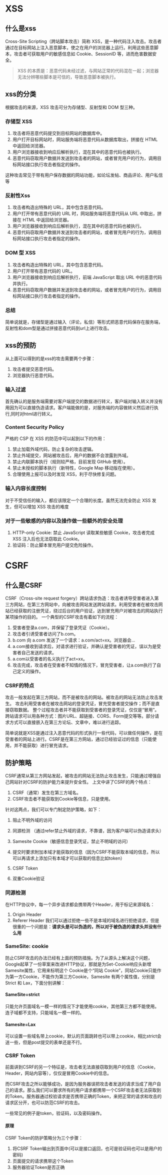 # XSS

## 什么是xss
Cross-Site Scripting（跨站脚本攻击）简称 XSS，是一种代码注入攻击。攻击者通过在目标网站上注入恶意脚本，使之在用户的浏览器上运行。利用这些恶意脚本，攻击者可获取用户的敏感信息如 Cookie、SessionID 等，进而危害数据安全。
> XSS 的本质是：恶意代码未经过滤，与网站正常的代码混在一起；浏览器无法分辨哪些脚本是可信的，导致恶意脚本被执行。

## xss的分类
根据攻击的来源，XSS 攻击可分为存储型、反射型和 DOM 型三种。

### 存储型 XSS
1. 攻击者将恶意代码提交到目标网站的数据库中。
2. 用户打开目标网站时，网站服务端将恶意代码从数据库取出，拼接在 HTML 中返回给浏览器。
3. 用户浏览器接收到响应后解析执行，混在其中的恶意代码也被执行。
4. 恶意代码窃取用户数据并发送到攻击者的网站，或者冒充用户的行为，调用目标网站接口执行攻击者指定的操作。

这种攻击常见于带有用户保存数据的网站功能，如论坛发帖、商品评论、用户私信等

### 反射性Xss
1. 攻击者构造出特殊的 URL，其中包含恶意代码。
2. 用户打开带有恶意代码的 URL 时，网站服务端将恶意代码从 URL 中取出，拼接在 HTML 中返回给浏览器。
3. 用户浏览器接收到响应后解析执行，混在其中的恶意代码也被执行。
4. 恶意代码窃取用户数据并发送到攻击者的网站，或者冒充用户的行为，调用目标网站接口执行攻击者指定的操作。

### DOM 型 XSS
1. 攻击者构造出特殊的 URL，其中包含恶意代码。
2. 用户打开带有恶意代码的 URL。
3. 用户浏览器接收到响应后解析执行，前端 JavaScript 取出 URL 中的恶意代码并执行。
4. 恶意代码窃取用户数据并发送到攻击者的网站，或者冒充用户的行为，调用目标网站接口执行攻击者指定的操作。

### 总结
简单说就是，存储型是通过输入（评论，私信）等形式把恶意代码保存在服务端，反射性和dom型是通过拼接恶意代码到url上进行攻击。

## xss的预防
从上面可以得到的是xss的攻击需要两个步骤：
1. 攻击者提交恶意代码。
2. 浏览器执行恶意代码。

### 输入过滤
首先确认的是服务端需要对客户端提交的数据进行转义，客户端对输入转义并没有用因为可以直接伪造请求。客户端能做的是，对服务端的内容做转义然后进行执行,同时对html进行转义。

### Content Security Policy
严格的 CSP 在 XSS 的防范中可以起到以下的作用：

1. 禁止加载外域代码，防止复杂的攻击逻辑。
2. 禁止外域提交，网站被攻击后，用户的数据不会泄露到外域。
3. 禁止内联脚本执行（规则较严格，目前发现 GitHub 使用）。
4. 禁止未授权的脚本执行（新特性，Google Map 移动版在使用）。
5. 合理使用上报可以及时发现 XSS，利于尽快修复问题。

### 输入内容长度控制
对于不受信任的输入，都应该限定一个合理的长度。虽然无法完全防止 XSS 发生，但可以增加 XSS 攻击的难度

### 对于一些敏感的内容以及操作做一些额外的安全处理
1. HTTP-only Cookie: 禁止 JavaScript 读取某些敏感 Cookie，攻击者完成 XSS 注入后也无法窃取此 Cookie。
2. 验证码：防止脚本冒充用户提交危险操作。

# CSRF

## 什么是CSRF
CSRF（Cross-site request forgery）跨站请求伪造：攻击者诱导受害者进入第三方网站，在第三方网站中，向被攻击网站发送跨站请求。利用受害者在被攻击网站已经获取的注册凭证，绕过后台的用户验证，达到冒充用户对被攻击的网站执行某项操作的目的。
一个典型的CSRF攻击有着如下的流程：

1. 受害者登录a.com，并保留了登录凭证（Cookie）。
2. 攻击者引诱受害者访问了b.com。
3. b.com 向 a.com 发送了一个请求：a.com/act=xx。浏览器会…
4. a.com接收到请求后，对请求进行验证，并确认是受害者的凭证，误以为是受害者自己发送的请求。
5. a.com以受害者的名义执行了act=xx。
6. 攻击完成，攻击者在受害者不知情的情况下，冒充受害者，让a.com执行了自己定义的操作。

###  CSRF的特点
攻击一般发起在第三方网站，而不是被攻击的网站。被攻击的网站无法防止攻击发生。
攻击利用受害者在被攻击网站的登录凭证，冒充受害者提交操作；而不是直接窃取数据。
整个过程攻击者并不能获取到受害者的登录凭证，仅仅是“冒用”。
跨站请求可以用各种方式：图片URL、超链接、CORS、Form提交等等。部分请求方式可以直接嵌入在第三方论坛、文章中，难以进行追踪。

简单说就是XSS是通过注入恶意代码的形式执行一些代码，可以做任何操作，是在受害者的网站上进行。CSRF是在第三方网站，通过已经验证过的信息（只能使用，并不能获取）进行冒充请求。

## 防护策略
CSRF通常从第三方网站发起，被攻击的网站无法防止攻击发生，只能通过增强自己网站针对CSRF的防护能力来提升安全性。
上文中讲了CSRF的两个特点：

1. CSRF（通常）发生在第三方域名。
2. CSRF攻击者不能获取到Cookie等信息，只是使用。

针对这两点，我们可以专门制定防护策略，如下：

1. 阻止不明外域的访问
 1. 同源检测 （通过refer禁止外域的请求，不靠谱，因为客户端可以伪造请求头）
 2. Samesite Cookie（敏感信息登录凭证，禁止不明域的访问）


2. 提交时要求附加本域才能获取的信息（因为CSRF不能获取本域的信息，所以可以再请求上添加只有本域才可以获取的信息比如token）
  1. CSRF Token
  2. 双重Cookie验证


### 同源检测
在HTTP协议中，每一个异步请求都会携带两个Header，用于标记来源域名：
1. Origin Header
2. Referer Header
我们可以通过拒绝一些不是本域的域名进行拒绝请求，但是很重的一个问题是：**请求头是可以伪造的，所以对于被伪造的请求头并没有什么用**

### SameSite: cookie
防止CSRF攻击的办法已经有上面的预防措施。为了从源头上解决这个问题，Google起草了一份草案来改进HTTP协议，那就是为Set-Cookie响应头新增Samesite属性，它用来标明这个 Cookie是个“同站 Cookie”，同站Cookie只能作为第一方Cookie，不能作为第三方Cookie，Samesite 有两个属性值，分别是 Strict 和 Lax，下面分别讲解：

#### SameSite=strict
只能允许页面域名一模一样的情况下才能使用cookie，其他第三方都不能使用。连子域都不支持，只能域名一模一样的。

#### Samesite=Lax
可以设置一些域名带上cookie，默认的页面跳转也可以带上cookie，相比strict会送一些，但是post提交的表单还是不行。

### CSRF Token
前面讲到CSRF的另一个特征是，攻击者无法直接窃取到用户的信息（Cookie，Header，网站内容等），仅仅是冒用Cookie中的信息。

而CSRF攻击之所以能够成功，是因为服务器误把攻击者发送的请求当成了用户自己的请求。那么我们可以要求所有的用户请求都携带一个CSRF攻击者无法获取到的Token。服务器通过校验请求是否携带正确的Token，来把正常的请求和攻击的请求区分开，也可以防范CSRF的攻击。

一些常见的例子是token，验证码，以及密码操作。

#### 原理
CSRF Token的防护策略分为三个步骤：

1. 将CSRF Token输出到页面中(可以是接口返回，也可是验证码也可以是用户的密码)
2. 页面提交的请求携带这个Token
3. 服务器验证Token是否正确
